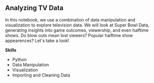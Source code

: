 ## Analyzing TV Data
In this notebook, we use a combination of data manipulation and visualization to explore television data. We will look at Super Bowl Data, generating insights into 
game outcomes, viewership, and even halftime shows. Do blow outs mean lost viewers? Popular halftime show appearences? Let's take a look!

**Skills**
 * Python
 * Data Manipulation
 * Visualization
 * Importing and Cleaning Data
